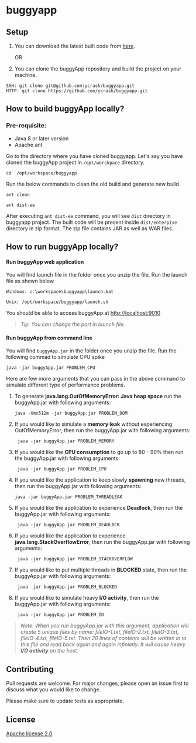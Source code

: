 # buggyapp

## Setup

1. You can download the latest built code from [here](https://tier1app.com/dist/buggyapp/buggyapp-latest.zip).

      OR

2. You can clone the buggyApp repository and build the project on your machine.

```
SSH: git clone git@github.com:ycrash/buggyapp.git
HTTP: git clone https://github.com/ycrash/buggyapp.git
```

## How to build buggyApp locally?

### Pre-requisite:

- Java 8 or later version
- Apache ant


Go to the directory where you have cloned buggyapp. Let's say you have cloned the buggyApp project in ```/opt/worskpace``` directory. 

```
cd  /opt/workspace/buggyapp
```

Run the below commands to clean the old build and generate new build

```
ant clean

ant dist-ee
```

After executing ```ant dist-ee``` command, you will see ```dist``` directory in buggyapp project. The built code will be present inside ```dist/enterpise``` directory in zip format. The zip file contains JAR as well as WAR files.


## How to run buggyApp locally?

#### Run buggyApp web application

You will find launch file in the folder once you unzip the file. Run the launch file as shown below

```
Windows: c:\workspace\buggyapp\launch.bat

Unix: /opt/workspace/buggyapp/launch.sh
```

You should be able to access buggyApp at <http://localhost:9010>

> *Tip: You can change the port in launch file.*


#### Run buggyApp from command line

You will find ```buggyApp.jar``` in the folder once you unzip the file. Run the following commad to simulate CPU spike

```
java -jar buggyApp.jar PROBLEM_CPU
```

Here are few more arguments that you can pass in the above command to simulate different type of performance problems.

1. To generate **java.lang.OutOfMemoryError: Java heap space** run the buggyApp.jar with following arguments:

    ```
    java -Xmx512m -jar buggyApp.jar PROBLEM_OOM
    ```

2. If you would like to simulate a **memory leak** without experiencing OutOfMemoryError, then run the buggyApp.jar with following arguments:

   ```
    java -jar buggyApp.jar PROBLEM_MEMORY
   ```
3. If you would like the **CPU consumption** to go up to 80 – 90% then run the buggyApp.jar with following arguments:

   ```
    java -jar buggyApp.jar PROBLEM_CPU
   ```
4. If you would like the application to keep slowly **spawning** new threads, then run the buggyApp.jar with following arguments:

   ```
   java -jar buggyApp.jar PROBLEM_THREADLEAK
   ```
   
5. If you would like the application to experience **Deadlock**, then run the buggyApp.jar with following arguments:

   ```
    java -jar buggyApp.jar PROBLEM_DEADLOCK
   ```
6. If you would like the application to experience **java.lang.StackOverflowError**, then run the buggyApp.jar with following arguments:

   ```
    java -jar buggyApp.jar PROBLEM_STACKOVERFLOW
   ```
7. If you would like to put multiple threads in **BLOCKED** state, then run the buggyApp.jar with following arguments:

   ```
    java -jar buggyApp.jar PROBLEM_BLOCKED
   ```
8. If you would like to simulate heavy **I/O activity**, then run the buggyApp.jar with following arguments:

   ```
    java -jar buggyApp.jar PROBLEM_IO
   ```

> *Note: When you run buggyApp.jar with this argument, application will create 5 unique files by name: fileIO-1.txt, fileIO-2.txt, fileIO-3.txt, fileIO-4.txt, fileIO-5.txt. Then 20 lines of contents will be written in to this file and read back again and again infinietly. It will cause heavy **I/O activity** on the host.*


## Contributing
Pull requests are welcome. For major changes, please open an issue first to discuss what you would like to change.

Please make sure to update tests as appropriate.

## License
[Apache license 2.0](https://www.apache.org/licenses/LICENSE-2.0)